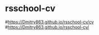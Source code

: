 # rsschool-cv
#https://Dmitry863.github.io/rsschool-cv/cv
#https://Dmitry863.github.io/rsschool-cv/
